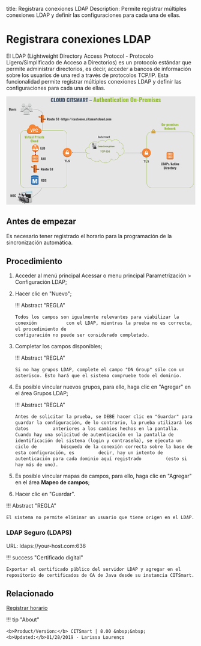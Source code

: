 title:  Registrara conexiones LDAP
Description: Permite registrar múltiples conexiones LDAP y definir las configuraciones para cada una de ellas.
# Registrara conexiones LDAP

El LDAP (Lightweight Directory Access Protocol - Protocolo Ligero/Simplificado de Acceso a Directorios) es un protocolo estándar que permite administrar directorios, es decir, acceder a bancos de información sobre los usuarios de una red a través de protocolos TCP/IP.
Esta funcionalidad permite registrar múltiples conexiones LDAP y definir las configuraciones para cada una de ellas.

![Autenticación CITSmart LDAP](images/cloud-arch-authentication.png)

Antes de empezar
----------------

Es necesario tener registrado el horario para la programación de la
sincronización automática.

Procedimiento
-------------

1.  Acceder al menú principal Acessar o menu principal Parametrización \>
    Configuración LDAP;

2.  Hacer clic en "Nuevo";

    !!! Abstract "REGLA"

        Todos los campos son igualmente relevantes para viabilizar la conexión           con el LDAP, mientras la prueba no es correcta, el procedimiento de
        configuración no puede ser considerado completado.

3.  Completar los campos disponibles;

    !!! Abstract "REGLA"

        Si no hay grupos LDAP, complete el campo "DN Group" sólo con un                 asterisco. Esto hará que el sistema compruebe todo el dominio.

4.  Es posible vincular nuevos grupos, para ello, haga clic en "Agregar" en el
    área Grupos LDAP;

    !!! Abstract "REGLA"

        Antes de solicitar la prueba, se DEBE hacer clic en "Guardar" para               guardar la configuración, de lo contrario, la prueba utilizará los datos         anteriores a los cambios hechos en la pantalla.
        Cuando hay una solicitud de autenticación en la pantalla de                     identificación del sistema (login y contraseña), se ejecuta un ciclo de         búsqueda de la conexión correcta sobre la base de esta configuración, es         decir, hay un intento de autenticación para cada dominio aquí registrado         (esto si hay más de uno).

5.  Es posible vincular mapas de campos, para ello, haga clic en "Agregar" en el
    área **Mapeo de campos**;

6.  Hacer clic en "Guardar".

!!! Abstract "REGLA"

    El sistema no permite eliminar un usuario que tiene origen en el LDAP.

### LDAP Seguro (LDAPS)

URL: ldaps://your-host.com:636

!!! success "Certificado digital"

    Exportar el certificado público del servidor LDAP y agregar en el               repositorio de certificados de CA de Java desde su instancia CITSmart.


Relacionado
-----------

[Registrar horario](/es-es/citsmart-platform-8/processes/event/configuration/register-time.html)

!!! tip "About"

    <b>Product/Version:</b> CITSmart | 8.00 &nbsp;&nbsp;
    <b>Updated:</b>01/28/2019 - Larissa Lourenço
